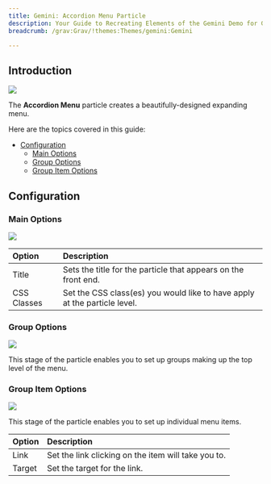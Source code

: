 ```yaml
---
title: Gemini: Accordion Menu Particle
description: Your Guide to Recreating Elements of the Gemini Demo for Grav
breadcrumb: /grav:Grav/!themes:Themes/gemini:Gemini

---
```


## Introduction

![](assets/particle_accordionmenu1.jpeg)

The **Accordion Menu** particle creates a beautifully-designed expanding menu.

Here are the topics covered in this guide:

* [Configuration](#configuration)
    - [Main Options](#main-options)
    - [Group Options](#group-options)
    - [Group Item Options](#group-item-options)

## Configuration

### Main Options 

![](assets/particle_accordionmenu2.jpeg)

| Option      | Description                                                               |
| :-----      | :-----                                                                    |
| Title       | Sets the title for the particle that appears on the front end.            |
| CSS Classes | Set the CSS class(es) you would like to have apply at the particle level. |

### Group Options 

![](assets/particle_accordionmenu3.jpeg)

This stage of the particle enables you to set up groups making up the top level of the menu.

### Group Item Options 

![](assets/particle_accordionmenu4.jpeg)

This stage of the particle enables you to set up individual menu items.

| Option | Description                                         |
| :----- | :-----                                              |
| Link   | Set the link clicking on the item will take you to. |
| Target | Set the target for the link.                        |